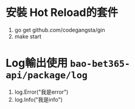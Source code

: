 # 安裝 Hot Reload的套件
1. go get github.com/codegangsta/gin
2. make start

# Log輸出使用 `bao-bet365-api/package/log` 
1. log.Error("我是error")
2. log.Info("我是info")